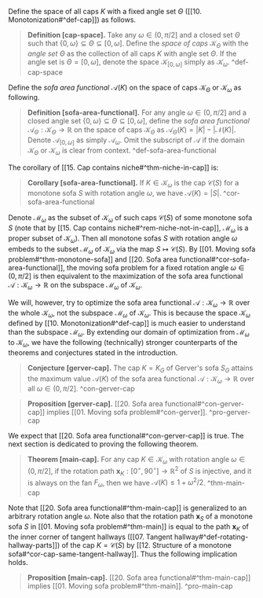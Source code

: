 Define the space of all caps $K$ with a fixed angle set $\Theta$ ([[10. Monotonization#^def-cap]]) as follows.

> __Definition [cap-space].__ Take any $\omega \in (0, \pi/2]$ and a closed set $\Theta$ such that $\left\{ 0, \omega \right\} \subseteq \Theta \subseteq [0, \omega]$. Define the _space of caps_ $\mathcal{K}_\Theta$ with the _angle set_ $\Theta$ as the collection of all caps $K$ with angle set $\Theta$. If the angle set is $\Theta = [0, \omega]$, denote the space $\mathcal{K}_{[0, \omega]}$ simply as $\mathcal{K}_\omega$. ^def-cap-space

Define the _sofa area functional_ $\mathcal{A}(K)$ on the space of caps $\mathcal{K}_\Theta$ or $\mathcal{K}_\omega$ as following.

> __Definition [sofa-area-functional].__ For any angle $\omega \in (0, \pi/2]$ and a closed angle set $\left\{ 0, \omega \right\} \subseteq \Theta \subseteq [0, \omega]$, define the _sofa area functional_ $\mathcal{A}_{\Theta} : \mathcal{K}_\Theta \to \mathbb{R}$ on the space of caps $\mathcal{K}_\Theta$ as $\mathcal{A}_{\Theta}(K) = |K| - |\mathcal{N}(K)|$. Denote $\mathcal{A}_{[0, \omega]}$ as simply $\mathcal{A}_\omega$. Omit the subscript of $\mathcal{A}$ if the domain $\mathcal{K}_\Theta$ or $\mathcal{K}_\omega$ is clear from context. ^def-sofa-area-functional

The corollary of [[15. Cap contains niche#^thm-niche-in-cap]] is:

> __Corollary [sofa-area-functional].__ If $K \in \mathcal{K}_\omega$ is the cap $\mathcal{C}(S)$ for a monotone sofa $S$ with rotation angle $\omega$, we have $\mathcal{A}(K) = |S|$. ^cor-sofa-area-functional

Denote $\mathcal{M}_\omega$ as the subset of $\mathcal{K}_\omega$ of such caps $\mathcal{C}(S)$ of some monotone sofa $S$ (note that by [[15. Cap contains niche#^rem-niche-not-in-cap]], $\mathcal{M}_\omega$ is a proper subset of $\mathcal{K}_\omega$). Then all monotone sofas $S$ with rotation angle $\omega$ embeds to the subset $\mathcal{M}_\omega$ of $\mathcal{K}_\omega$ via the map $S \mapsto \mathcal{C}(S)$. By [[01. Moving sofa problem#^thm-monotone-sofa]] and [[20. Sofa area functional#^cor-sofa-area-functional]], the moving sofa problem for a fixed rotation angle $\omega \in (0, \pi/2]$ is then equivalent to the maximization of the sofa area functional $\mathcal{A} : \mathcal{K}_\omega \to \mathbb{R}$ on the subspace $\mathcal{M}_\omega$ of $\mathcal{K}_\omega$.

We will, however, try to optimize the sofa area functional $\mathcal{A} : \mathcal{K}_\omega \to \mathbb{R}$ over the whole $\mathcal{K}_\omega$, not the subspace $\mathcal{M}_\omega$ of $\mathcal{K}_\omega$. This is because the space $\mathcal{K}_\omega$ defined by [[10. Monotonization#^def-cap]] is much easier to understand than the subspace $\mathcal{M}_\omega$. By extending our domain of optimization from $\mathcal{M}_\omega$ to $\mathcal{K}_\omega$, we have the following (technically) stronger counterparts of the theorems and conjectures stated in the introduction.

> __Conjecture [gerver-cap].__ The cap $K = K_G$ of Gerver's sofa $S_G$ attains the maximum value $\mathcal{A}(K)$ of the sofa area functional $\mathcal{A} : \mathcal{K}_\omega \to \mathbb{R}$ over all $\omega \in (0, \pi/2]$. ^con-gerver-cap

> __Proposition [gerver-cap].__ [[20. Sofa area functional#^con-gerver-cap]] implies [[01. Moving sofa problem#^con-gerver]]. ^pro-gerver-cap

We expect that [[20. Sofa area functional#^con-gerver-cap]] is true. The next section is dedicated to proving the following theorem.

> __Theorem [main-cap].__ For any cap $K \in \mathcal{K}_\omega$ with rotation angle $\omega \in (0, \pi/2]$, if the rotation path $\mathbf{x}_K : [0^\circ, 90^\circ] \to \mathbb{R}^2$ of $S$ is injective, and it is always on the fan $F_\omega$, then we have $\mathcal{A}(K) \leq 1 + \omega^2/2$. ^thm-main-cap

Note that [[20. Sofa area functional#^thm-main-cap]] is generalized to an arbitrary rotation angle $\omega$. Note also that the rotation path $\mathbf{x}_S$ of a monotone sofa $S$ in [[01. Moving sofa problem#^thm-main]] is equal to the path $\mathbf{x}_K$ of the inner corner of tangent hallways ([[07. Tangent hallway#^def-rotating-hallway-parts]]) of the cap $K = \mathcal{C}(S)$ by [[12. Structure of a monotone sofa#^cor-cap-same-tangent-hallway]]. Thus the following implication holds.

> __Proposition [main-cap].__ [[20. Sofa area functional#^thm-main-cap]] implies [[01. Moving sofa problem#^thm-main]]. ^pro-main-cap
